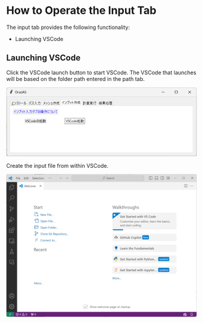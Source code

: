 # How to Operate the Input Tab

The input tab provides the following functionality:

* Launching VSCode

## Launching VSCode

Click the VSCode launch button to start VSCode. The VSCode that launches will be based on the folder path entered in the path tab.

![image-20240330163439509](./assets/image-20240330163439509.png)

Create the input file from within VSCode.

![image-20240330163945223](./assets/image-20240330163945223.png)